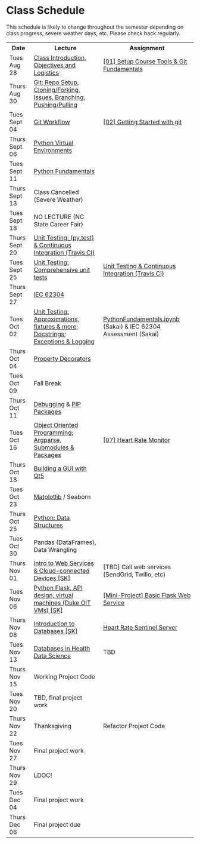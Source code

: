 # Class Schedule
This schedule is likely to change throughout the semester depending on class
progress, severe weather days, etc.  Please check back regularly.

<table>

<tr>
<th>Date</th>
<th>Lecture</th>
<th>Assignment</th>
</tr>

<tr>
<td>Tues Aug 28</td>
<td><a href="Lectures/FirstDayClass/lecture01.md">Class Introduction, Objectives and Logistics</a></td>
<td><a href="Assignments/01_tool_setup_git_fundamentals.md">[01] Setup Course Tools & Git Fundamentals</a></td>
</tr>

<tr>
<td>Thurs Aug 30</td>
<td><a href="Lectures/GitFundamentals.md">Git: Repo Setup, Cloning/Forking, Issues, Branching, Pushing/Pulling</a></td>
<td></td>
</tr>

<tr>
<td>Tues Sept 04</td>
<td><a href="Lectures/GitWorkflow.md">Git Workflow</a></td>
<td><a href="Assignments/getting_started_git.md">[02] Getting Started with git</a></td>
</tr>

<tr>
<td>Thurs Sept 06</td>
<td><a href="Lectures/PythonFundamentals.md">Python Virtual Environments</a></td>
<td></td>
</tr>

<tr>
<td>Tues Sept 11</td> 
<td><a href="Lectures/PythonFundamentals.md">Python Fundamentals</a></td>
<td></td>
</tr>

<tr>
<td>Thurs Sept 13</td>
<td>Class Cancelled (Severe Weather)</td>
<td></td>
</tr>

<tr>
<td>Tues Sept 18</td>
<td>NO LECTURE (NC State Career Fair)</td>
<td></td>
</tr>

<tr>
<td>Thurs Sept 20</td>
<td><a href="Lectures/UnitTestingCI.md">Unit Testing: (py.test) & Continuous Integration (Travis CI)</a></td>
<td></td>
</tr>

<tr>
<td>Tues Sept 25</td>
<td> <a href="Lectures/UnitTestingCI.md#unit-testing--continuous-integration-ii">Unit Testing: Comprehensive unit tests</a> </td>
<td><a href="Assignments/04_unit_testing_ci_F2018.md">Unit Testing & Continuous Integration (Travis CI)</a></td>
</tr>

<tr>
<td>Thurs Sept 27</td>
<td><a href="https://en.wikipedia.org/wiki/IEC_62304">IEC 62304</a></td>
<td></td>
</tr>
<tr>
<td>Tues Oct 02</td>
<td> <a href="Lectures/UnitTestingCI.md">Unit Testing: Approximations, fixtures & more</a>; <a href="Lectures/docstrings.md">Docstrings</a>; <a href="Lectures/Exceptions_ExitCodes_Logging.md">Exceptions & Logging</a></td>
<td><a href="Assignments/PythonFundamentals.ipynb">PythonFundamentals.ipynb</a> (Sakai) & IEC 62304 Assessment (Sakai)</td>
</tr>

<tr>
<td>Thurs Oct 04</td>
<td><a href="Lectures/PropertyDecorators.ipynb">Property Decorators</a></td>
<!--<td><a href="Assignments/06_module_class.md">[06] Convert Module to Class</a></td>-->
</tr>

<tr>
<td>Tues Oct 09</td>
<td>Fall Break</td>
<td></td>
</tr>

<tr>
<td>Thurs Oct 11</td>
<td><a href="Lectures/pudb.md">Debugging</a> & <a href="Lectures/pip_pkg_install.md">PIP Packages</a></td>
<td></td>
</tr>

<tr>
<td>Tues Oct 16 </td>
<td><a href="Lectures/OOP/PythonClasses.ipynb">Object Oriented Programming</a>; <a href="Lectures/ArgparseSubmodulesPackages.md">Argparse, Submodules & Packages</a></td>
<td><a href="Assignments/HeartRateMonitor/HeartRateMonitor.md">[07] Heart Rate Monitor</a></td>
</tr>

<tr>
<td>Thurs Oct 18</td>
<!--<td><a href="Lectures/cloud_deployment/main.md">Production deployment to a cloud machine [SK]</a></td>-->
<td><a href="https://build-system.fman.io/pyqt5-tutorial">Building a GUI with Qt5</a></td>
<td></td>
</tr>

<tr>
<td>Tues Oct 23</td>
<!--<td><a href="Lectures/databases/main.md">Introduction to Databases [SK]</a></td>-->
<!--<td><a href="Lectures/databases/main.md#mini-projectassignment">[08] Heart Rate Storage </a></td>-->
<td><a href="https://realpython.com/python-matplotlib-guide/">Matplotlib</a> / Seaborn</td>
<td></td>
</tr>

<tr>
<td>Thurs Oct 25</td>
<td><a href="Lectures/PythonDataStructures.md">Python: Data Structures</a></td>
<td></td>
</tr>

<tr>
<td>Tues Oct 30</td>
<td>Pandas (DataFrames), Data Wrangling</td>
<td></td>
</tr>

<tr>
<td>Thurs Nov 01</td>
<td><a href="Lectures/intro_web_services">Intro to Web Services & Cloud-connected Devices [SK]</a></td>
<td>[TBD] Call web services (SendGrid, Twilio, etc)</td>
</tr>

<tr>
  <td>Tues Nov 06</td>
<!--<td><a href="Lectures/react/intro.md">Web/Mobile client (ReactJS) Introduction [SK]</a></td>-->
  <td><a href="https://github.com/mlp6/Medical-Software-Design/blob/master/Lectures/flask/flask.md">Python Flask, API design, virtual machines (Duke OIT VMs) [SK]</a></td>
  <td><a href="Lectures/flask/flask.md#mini-project">[Mini-Project] Basic Flask Web Service</a></td>
</tr>

<tr>
  <td>Thurs Nov 08</td>
<!--<td><a href="Lectures/react/lecture2.md">Polished ReactJS + RESTful API Requests [SK]</a></td>-->
<!--<td><a href="Lectures/react/assignment.md">[09] Heart Rate Physician Client (due 4/4/18 @ 11:59pm)</a></td>-->
  <td><a href="Lectures/databases/main.md">Introduction to Databases [SK]</a></td>
  <td><a href="Lectures/databases/main.md#mini-projectassignment">Heart Rate Sentinel Server</a></td>
</tr>

<tr>
  <td>Tues Nov 13</td>
  <td><a href="Lectures/databases/main.md">Databases in Health Data Science</a></td>
  <td>TBD</td>
</tr>

<tr>
<td>Thurs Nov 15</td>
<td>Working Project Code</td>
<td></td>
</tr>

<tr>
<td>Tues Nov 20</td>
<td>TBD, final project work</td>
<td></td>
</tr>

<tr>
<td>Thurs Nov 22</td>
<td>Thanksgiving</td>
<td>Refactor Project Code</td>
</tr>

<tr>
<td>Tues Nov 27</td>
<td>Final project work</td>
<td></td>
</tr>

<tr>
<td>Thurs Nov 29</td>
<td>LDOC!</td>
<td></td>
</tr>

<tr>
<td>Tues Dec 04</td>
<td>Final project work</td>
<td></td>
</tr>

<tr>
<td>Thurs Dec 06</td>
<td>Final project due</td>
<td></td>
</td>

<table>
